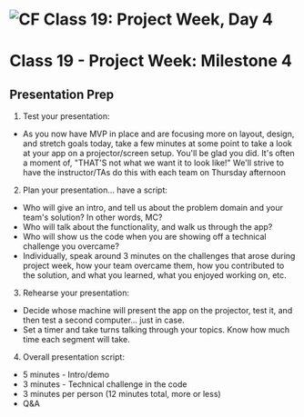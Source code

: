 ![CF](https://i.imgur.com/7v5ASc8.png)  Class 19: Project Week, Day 4
=======

# Class 19 -  Project Week: Milestone 4
## Presentation Prep

1. Test your presentation:
 * As you now have MVP in place and are focusing more on layout, design, and stretch goals today, take a few minutes at some point to take a look at your app on a projector/screen setup. You'll be glad you did. It's often a moment of, "THAT'S not what we want it to look like!" We'll strive to have the instructor/TAs do this with each team on Thursday afternoon

2. Plan your presentation... have a script:
 * Who will give an intro, and tell us about the problem domain and your team's solution? In other words, MC?
 * Who will talk about the functionality, and walk us through the app?
 * Who will show us the code when you are showing off a technical challenge you overcame?
 * Individually, speak around 3 minutes on the challenges that arose during project week, how your team overcame them, how you contributed to the solution, and what you learned, what you enjoyed working on, etc.

3. Rehearse your presentation:
 * Decide whose machine will present the app on the projector, test it, and then test a second computer… just in case.
 * Set a timer and take turns talking through your topics. Know how much time each segment will take.

4. Overall presentation script:
* 5 minutes - Intro/demo
* 3 minutes - Technical challenge in the code
* 3 minutes per person (12 minutes total, more or less)
* Q&A

